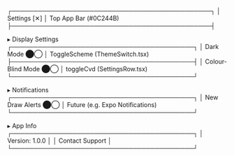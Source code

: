 ┌──────────────────────────────────────────────┐
│ Settings [✕] │ Top App Bar (#0C244B)
├──────────────────────────────────────────────┤

▸ Display Settings
┌──────────────────────────────────────────┐
│ Dark Mode ⬤◯ │ ToggleScheme (ThemeSwitch.tsx)
├──────────────────────────────────────────┤
│ Colour-Blind Mode ⬤◯ │ toggleCvd (SettingsRow.tsx)
└──────────────────────────────────────────┘

▸ Notifications
┌──────────────────────────────────────────┐
│ New Draw Alerts ⬤◯ │ Future (e.g. Expo Notifications)
└──────────────────────────────────────────┘

▸ App Info
┌──────────────────────────────────────────┐
│ Version: 1.0.0 │
│ Contact Support │
└──────────────────────────────────────────┘
